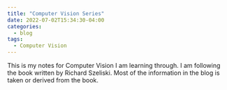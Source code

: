```yaml
---
title: "Computer Vision Series"
date: 2022-07-02T15:34:30-04:00
categories:
  - blog
tags:
  - Computer Vision 
---
```


This is my notes for Computer Vision I am learning through. 
I am following the book written by Richard Szeliski. Most of the information in the blog is taken or derived from the book.